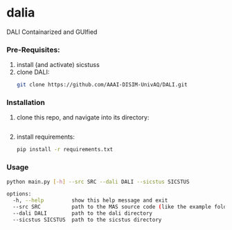 # dalia
DALI Containarized and GUIfied

### Pre-Requisites:

1. install (and activate) sicstuss
2. clone DALI:
    ```sh
    git clone https://github.com/AAAI-DISIM-UnivAQ/DALI.git
    ```

### Installation 

1. clone this repo, and navigate into its directory:
    ```sh
    ```
2. install requirements:
    ```sh
    pip install -r requirements.txt
    ```

### Usage
```sh
python main.py [-h] --src SRC --dali DALI --sicstus SICSTUS

options:
  -h, --help         show this help message and exit
  --src SRC          path to the MAS source code (like the example folder in this repository)
  --dali DALI        path to the dali directory
  --sicstus SICSTUS  path to the sicstus directory
```